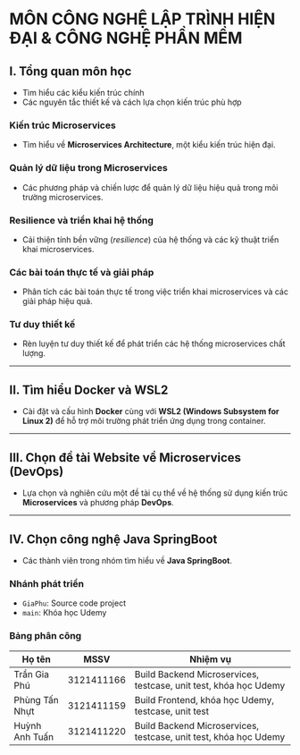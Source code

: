 # MÔN CÔNG NGHỆ LẬP TRÌNH HIỆN ĐẠI & CÔNG NGHỆ PHẦN MỀM

## I. Tổng quan môn học

- Tìm hiểu các kiểu kiến trúc chính
- Các nguyên tắc thiết kế và cách lựa chọn kiến trúc phù hợp

### Kiến trúc Microservices

- Tìm hiểu về **Microservices Architecture**, một kiểu kiến trúc hiện đại.

### Quản lý dữ liệu trong Microservices

- Các phương pháp và chiến lược để quản lý dữ liệu hiệu quả trong môi trường microservices.

### Resilience và triển khai hệ thống

- Cải thiện tính bền vững (*resilience*) của hệ thống và các kỹ thuật triển khai microservices.

### Các bài toán thực tế và giải pháp

- Phân tích các bài toán thực tế trong việc triển khai microservices và các giải pháp hiệu quả.

### Tư duy thiết kế

- Rèn luyện tư duy thiết kế để phát triển các hệ thống microservices chất lượng.

---

## II. Tìm hiểu Docker và WSL2

- Cài đặt và cấu hình **Docker** cùng với **WSL2 (Windows Subsystem for Linux 2)** để hỗ trợ môi trường phát triển ứng dụng trong container.

---

## III. Chọn đề tài Website về Microservices (DevOps)

- Lựa chọn và nghiên cứu một đề tài cụ thể về hệ thống sử dụng kiến trúc **Microservices** và phương pháp **DevOps**.

---

## IV. Chọn công nghệ Java SpringBoot

- Các thành viên trong nhóm tìm hiểu về **Java SpringBoot**.

### Nhánh phát triển

- `GiaPhu`: Source code project  
- `main`: Khóa học Udemy

### Bảng phân công

| Họ tên           | MSSV        | Nhiệm vụ                                                                 |
|------------------|-------------|--------------------------------------------------------------------------|
| Trần Gia Phú     | 3121411166  | Build Backend Microservices, testcase, unit test, khóa học Udemy       |
| Phùng Tấn Nhựt   | 3121411159  | Build Frontend, khóa học Udemy, testcase, unit test                    |
| Huỳnh Anh Tuấn   | 3121411220  | Build Backend Microservices, testcase, unit test, khóa học Udemy      |

